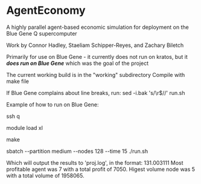 # AgentEconomy
A highly parallel agent-based economic simulation for deployment on the Blue Gene Q supercomputer


Work by Connor Hadley, Staeliam Schipper-Reyes, and Zachary Biletch

Primarily for use on Blue Gene - it currently does not run on kratos, but it ***does run on Blue Gene*** which was the goal of the project

The current working build is in the "working" subdirectory
Compile with make file

If Blue Gene complains about line breaks, run:
sed -i.bak 's/\r$//' run.sh

Example of how to run on Blue Gene:

ssh q

module load xl

make 

sbatch --partition medium --nodes 128 --time 15 ./run.sh


Which will output the results to 'proj.log', in the format:
131.003111
Most profitable agent was 7 with a total profit of 7050.
Higest volume node was 5 with a total volume of 1958065.

